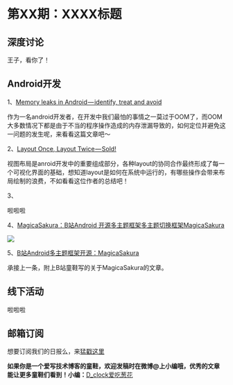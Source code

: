 # 第XX期：XXXX标题

## 深度讨论

[]()

王子，看你了！

## Android开发

1、[Memory leaks in Android — identify, treat and avoid](https://medium.com/freenet-engineering/memory-leaks-in-android-identify-treat-and-avoid-d0b1233acc8#.x30aeimt7)

作为一名android开发者，在开发中我们最怕的事情之一莫过于OOM了，而OOM大多数情况下都是由于不当的程序操作造成的内存泄漏导致的，如何定位并避免这一问题的发生呢，来看看这篇文章吧～

2、[Layout Once, Layout Twice — Sold!](https://medium.com/@britt.barak/layout-once-layout-twice-sold-aef156ff16a4#.qmewhmsyu)

视图布局是anroid开发中的重要组成部分，各种layout的协同合作最终形成了每一个可视化界面的基础，想知道layout是如何在系统中运行的，有哪些操作会带来布局绘制的浪费，不如看看这位作者的总结吧！

3、[]()

啦啦啦

4、[MagicaSakura：B站Android 开源多主题框架多主题切换框架MagicaSakura](https://github.com/Bilibili/MagicaSakura)

![](https://github.com/xyczero/MagicaSakura/raw/master/screenshot/magicasakura.gif)

5、[B站Android多主题框架开源：MagicaSakura](http://mp.weixin.qq.com/s?__biz=MzA4MjU5NTY0NA==&mid=2653418916&idx=1&sn=18792983f1c86d999004eccadf0a42f9&scene=1&srcid=0628W4oFnmdRguEvi3AUijpo#wechat_redirect)

承接上一条，附上B站童鞋写的关于MagicaSakura的文章。

## 线下活动

[]()

啦啦啦


## 邮箱订阅

想要订阅我们的日报么，来[猛戳这里](http://list.qq.com/cgi-bin/qf_invite?id=d469993d2c888e971c0fbb2309c4d84256968386b126b967)

**如果你是一个爱写技术博客的童鞋，欢迎发稿时在微博@上小编哦，优秀的文章能让更多童鞋们看到！小编：**[D_clock爱吃葱花](http://weibo.com/2480694892/profile?rightmod=1&wvr=6&mod=personinfo&is_all=1)
